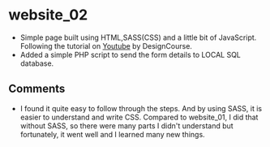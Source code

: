 # website_02

- Simple page built using HTML,SASS(CSS) and a little bit of JavaScript. Following the tutorial on [Youtube](https://www.youtube.com/watch?v=D-h8L5hgW-w&ab_channel=DesignCourse) by DesignCourse.
- Added a simple PHP script to send the form details to LOCAL SQL database.
## Comments
- I found it quite easy to follow through the steps. And by using SASS, it is easier to understand and write CSS. Compared to website_01, I did that without SASS, so there were many parts I didn't understand but fortunately, it went well and I learned many new things.
